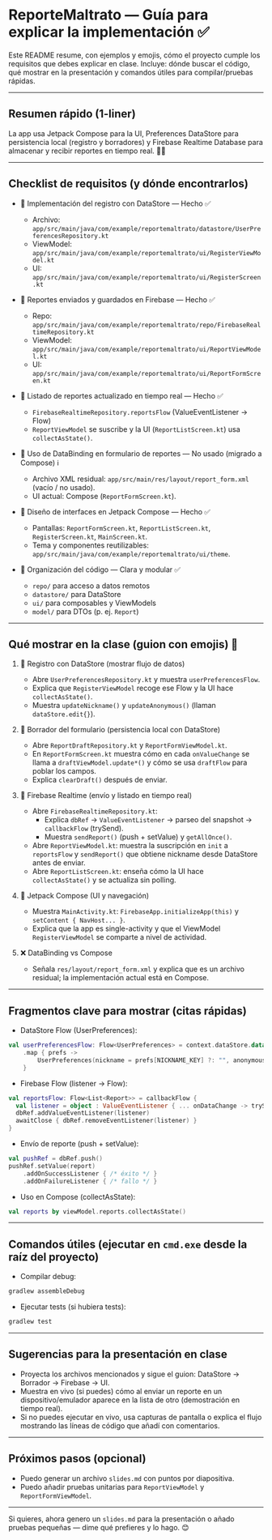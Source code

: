 # ReporteMaltrato — Guía para explicar la implementación ✅

Este README resume, con ejemplos y emojis, cómo el proyecto cumple los requisitos que debes explicar en clase. Incluye: dónde buscar el código, qué mostrar en la presentación y comandos útiles para compilar/pruebas rápidas.

---

## Resumen rápido (1-liner)
La app usa Jetpack Compose para la UI, Preferences DataStore para persistencia local (registro y borradores) y Firebase Realtime Database para almacenar y recibir reportes en tiempo real. 📲🔥

---

## Checklist de requisitos (y dónde encontrarlos)
- 📝 Implementación del registro con DataStore — Hecho ✅
  - Archivo: `app/src/main/java/com/example/reportemaltrato/datastore/UserPreferencesRepository.kt`
  - ViewModel: `app/src/main/java/com/example/reportemaltrato/ui/RegisterViewModel.kt`
  - UI: `app/src/main/java/com/example/reportemaltrato/ui/RegisterScreen.kt`

- 💾 Reportes enviados y guardados en Firebase — Hecho ✅
  - Repo: `app/src/main/java/com/example/reportemaltrato/repo/FirebaseRealtimeRepository.kt`
  - ViewModel: `app/src/main/java/com/example/reportemaltrato/ui/ReportViewModel.kt`
  - UI: `app/src/main/java/com/example/reportemaltrato/ui/ReportFormScreen.kt`

- 🔄 Listado de reportes actualizado en tiempo real — Hecho ✅
  - `FirebaseRealtimeRepository.reportsFlow` (ValueEventListener → Flow)
  - `ReportViewModel` se suscribe y la UI (`ReportListScreen.kt`) usa `collectAsState()`.

- 🧾 Uso de DataBinding en formulario de reportes — No usado (migrado a Compose) ℹ️
  - Archivo XML residual: `app/src/main/res/layout/report_form.xml` (vacío / no usado).
  - UI actual: Compose (`ReportFormScreen.kt`).

- 🎨 Diseño de interfaces en Jetpack Compose — Hecho ✅
  - Pantallas: `ReportFormScreen.kt`, `ReportListScreen.kt`, `RegisterScreen.kt`, `MainScreen.kt`.
  - Tema y componentes reutilizables: `app/src/main/java/com/example/reportemaltrato/ui/theme`.

- 📁 Organización del código — Clara y modular ✅
  - `repo/` para acceso a datos remotos
  - `datastore/` para DataStore
  - `ui/` para composables y ViewModels
  - `model/` para DTOs (p. ej. `Report`)

---

## Qué mostrar en la clase (guion con emojis) 🎤
1. 🔑 Registro con DataStore (mostrar flujo de datos)
   - Abre `UserPreferencesRepository.kt` y muestra `userPreferencesFlow`.
   - Explica que `RegisterViewModel` recoge ese Flow y la UI hace `collectAsState()`.
   - Muestra `updateNickname()` y `updateAnonymous()` (llaman `dataStore.edit{}`).

2. 🧾 Borrador del formulario (persistencia local con DataStore)
   - Abre `ReportDraftRepository.kt` y `ReportFormViewModel.kt`.
   - En `ReportFormScreen.kt` muestra cómo en cada `onValueChange` se llama a `draftViewModel.update*()` y cómo se usa `draftFlow` para poblar los campos.
   - Explica `clearDraft()` después de enviar.

3. 🔁 Firebase Realtime (envío y listado en tiempo real)
   - Abre `FirebaseRealtimeRepository.kt`:
     - Explica `dbRef` → `ValueEventListener` → parseo del snapshot → `callbackFlow` (trySend).
     - Muestra `sendReport()` (push + setValue) y `getAllOnce()`.
   - Abre `ReportViewModel.kt`: muestra la suscripción en `init` a `reportsFlow` y `sendReport()` que obtiene nickname desde DataStore antes de enviar.
   - Abre `ReportListScreen.kt`: enseña cómo la UI hace `collectAsState()` y se actualiza sin polling.

4. 🎨 Jetpack Compose (UI y navegación)
   - Muestra `MainActivity.kt`: `FirebaseApp.initializeApp(this)` y `setContent { NavHost... }`.
   - Explica que la app es single-activity y que el ViewModel `RegisterViewModel` se comparte a nivel de actividad.

5. ❌ DataBinding vs Compose
   - Señala `res/layout/report_form.xml` y explica que es un archivo residual; la implementación actual está en Compose.

---

## Fragmentos clave para mostrar (citas rápidas)
- DataStore Flow (UserPreferences):

```kotlin
val userPreferencesFlow: Flow<UserPreferences> = context.dataStore.data
    .map { prefs ->
        UserPreferences(nickname = prefs[NICKNAME_KEY] ?: "", anonymous = prefs[ANONYMOUS_KEY] ?: true)
    }
```

- Firebase Flow (listener -> Flow):

```kotlin
val reportsFlow: Flow<List<Report>> = callbackFlow {
  val listener = object : ValueEventListener { ... onDataChange -> trySend(list) }
  dbRef.addValueEventListener(listener)
  awaitClose { dbRef.removeEventListener(listener) }
}
```

- Envío de reporte (push + setValue):

```kotlin
val pushRef = dbRef.push()
pushRef.setValue(report)
    .addOnSuccessListener { /* éxito */ }
    .addOnFailureListener { /* fallo */ }
```

- Uso en Compose (collectAsState):

```kotlin
val reports by viewModel.reports.collectAsState()
```

---

## Comandos útiles (ejecutar en `cmd.exe` desde la raíz del proyecto)
- Compilar debug:

```bat
gradlew assembleDebug
```

- Ejecutar tests (si hubiera tests):

```bat
gradlew test
```

---

## Sugerencias para la presentación en clase
- Proyecta los archivos mencionados y sigue el guion: DataStore → Borrador → Firebase → UI.
- Muestra en vivo (si puedes) cómo al enviar un reporte en un dispositivo/emulador aparece en la lista de otro (demostración en tiempo real).
- Si no puedes ejecutar en vivo, usa capturas de pantalla o explica el flujo mostrando las líneas de código que añadí con comentarios.

---

## Próximos pasos (opcional)
- Puedo generar un archivo `slides.md` con puntos por diapositiva.
- Puedo añadir pruebas unitarias para `ReportViewModel` y `ReportFormViewModel`.

---

Si quieres, ahora genero un `slides.md` para la presentación o añado pruebas pequeñas — dime qué prefieres y lo hago. 😊
